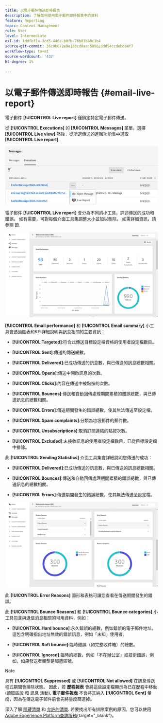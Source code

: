 ```yaml
---
title: 以電子郵件傳送即時報告
description: 了解如何使用電子郵件即時報表中的資料
feature: Reporting
topic: Content Management
role: User
level: Intermediate
exl-id: 1ddfbf1a-3cd5-446a-b0fb-76b81b88c1b4
source-git-commit: 36c9b672e9e183cd0aac58582ddd54ccdebd84f7
workflow-type: tm+mt
source-wordcount: '437'
ht-degree: 1%

---
```


# 以電子郵件傳送即時報告 {#email-live-report}

電子郵件 **[!UICONTROL Live report]** 僅鎖定特定電子郵件傳送。

從 **[!UICONTROL Executions]** 的 **[!UICONTROL Messages]** 菜單，選擇 **[!UICONTROL Live view]** 然後，從所選傳送的進階功能表中選取 **[!UICONTROL Live report]**.

![](../assets/live_report.png)

電子郵件 **[!UICONTROL Live report]** 會分為不同的小工具，詳述傳送的成功和錯誤。 如有需要，可對每個介面工具集調整大小並加以刪除。 如需詳細資訊，請參閱 [節](live-report.md#modify-dashboard).

![](../assets/live_report_5.png)

**[!UICONTROL Email performance]** 和 **[!UICONTROL Email summary]** 小工具會透過圖表和KPI詳細說明與訊息相關的主要資訊：

* **[!UICONTROL Targeted]**:符合此傳送目標設定檔資格的使用者設定檔數目。

* **[!UICONTROL Sent]**:傳送的傳送總數。

* **[!UICONTROL Delivered]**:已成功傳送的訊息數，與已傳送的訊息總數相關。

* **[!UICONTROL Opens]**:傳送中開啟訊息的次數。

* **[!UICONTROL Clicks]**:內容在傳送中被點按的次數。

* **[!UICONTROL Bounces]**:傳送和自動回傳處理期間累積的錯誤總數，與已傳送訊息的總數相關。

* **[!UICONTROL Errors]**:傳送期間發生的錯誤總數，使其無法傳送至設定檔。

* **[!UICONTROL Spam complaints]**:分類為垃圾郵件的郵件數。

* **[!UICONTROL Unsubscriptions]**:取消訂閱連結的點按次數。

* **[!UICONTROL Excluded]**:未接收訊息的使用者設定檔數目，已從目標設定檔中排除。

此 **[!UICONTROL Sending Statistics]** 介面工具集會詳細說明您傳送的成功：

* **[!UICONTROL Delivered]**:已成功傳送的訊息數，與已傳送的訊息總數相關。

* **[!UICONTROL Bounces]**:傳送和自動回傳處理期間累積的錯誤總數，與已傳送訊息的總數相關。

* **[!UICONTROL Errors]**:傳送期間發生的錯誤總數，使其無法傳送至設定檔。

![](../assets/live_report_6.png)

此 **[!UICONTROL Error Reasons]** 圖形和表格可讓您查看在傳送期間發生的錯誤。

此 **[!UICONTROL Bounce Reasons]** 和 **[!UICONTROL Bounce categories]** 小工具包含與退信消息相關的可用資料，例如：

* **[!UICONTROL Hard bounce]**:永久錯誤的總數，例如錯誤的電子郵件地址。 這包含明確指出地址無效的錯誤訊息，例如「未知」使用者。

* **[!UICONTROL Soft bounce]**:臨時錯誤（如完整收件箱）的總數。

* **[!UICONTROL Ignored]**:臨時的總數，例如「不在辦公室」或技術錯誤，例如，如果發送者類型是郵遞區號。

<!--
![](../assets/live_report_8.png)

>[!NOTE]
>
>The Offers widgets and metrics are only available if a decision was inserted in an email. For more information on Decision Management, refer to this [page](../offers/get-started/starting-offer-decisioning.md).

The **[!UICONTROL Offers statistic]** and **[!UICONTROL Offers statistics]** over time widgets measure your offer's success and impact on your targeted audience. It detail the main information relative to your message with KPIs:

* **[!UICONTROL Offer sent]**: Total number of sends for the offer.

* **[!UICONTROL Offer impression]**: Number of times the offer was opened in a delivery.

* **[!UICONTROL Offer clicks]**: Number of times an offer was clicked on in a delivery.
-->
>[!NOTE]
>
>具有 **[!UICONTROL Suppressed]** 或 **[!UICONTROL Not allowed]** 在訊息傳送程式期間會排除狀態。 因此，若 **歷程報表** 會將這些設定檔顯示為已在歷程中移動([讀取區段](../building-journeys/read-segment.md) 和 [訊息](../building-journeys/journeys-message.md) 活動), **電子郵件報表** 不會將其納入 **[!UICONTROL Sent]** 量度，因為在傳送電子郵件前會先將量度篩選掉。
>
>深入了解 [隱藏清單](../suppression-list.md) 和 [允許的清單](../allow-list.md). 若要找出所有排除案例的原因，您可以使用 [Adobe Experience Platform查詢服務](https://experienceleague.adobe.com/docs/experience-platform/query/api/getting-started.html){target=&quot;_blank&quot;}。
